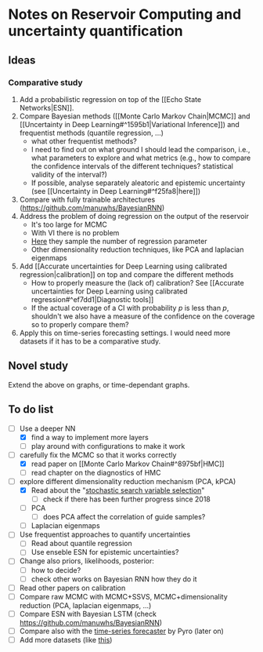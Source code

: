 # Notes on Reservoir Computing and uncertainty quantification
## Ideas
### Comparative study
1) Add a probabilistic regression on top of the [[Echo State Networks|ESN]].
2) Compare Bayesian methods ([[Monte Carlo Markov Chain|MCMC]] and [[Uncertainty in Deep Learning#^1595b1|Variational Inference]]) and frequentist methods (quantile regression, ...)
	- what other frequentist methods?
	- I need to find out on what ground I should lead the comparison, i.e., what parameters to explore and what metrics (e.g., how to compare the confidence intervals of the different techniques? statistical validity of the interval?)
	- If possible, analyse separately aleatoric and epistemic uncertainty (see [[Uncertainty in Deep Learning#^f25fa8|here]])
3) Compare with fully trainable architectures (https://github.com/manuwhs/BayesianRNN)
4) Address the problem of doing regression on the output of the reservoir
	- It's too large for MCMC
	- With VI there is no problem
	- [Here](https://arxiv.org/abs/1806.10728) they sample the number of regression parameter
	- Other dimensionality reduction techniques, like PCA and laplacian eigenmaps
5) Add [[Accurate uncertainties for Deep Learning using calibrated regression|calibration]] on top and compare the different methods
	- How to properly measure the (lack of) calibration? See [[Accurate uncertainties for Deep Learning using calibrated regression#^ef7dd1|Diagnostic tools]]
	- If the actual coverage of a CI with probability $p$ is less than $p$, shouldn't we also have a measure of the confidence on the coverage so to properly compare them?
6) Apply this on time-series forecasting settings. I would need more datasets if it has to be a comparative study.

## Novel study
Extend the above on graphs, or time-dependant graphs.


## To do list
- [ ] Use a deeper NN
	- [x] find a way to implement more layers
	- [ ] play around with configurations to make it work
- [ ] carefully fix the MCMC so that it works correctly
	- [x] read paper on [[Monte Carlo Markov Chain#^8975bf|HMC]]
	- [ ] read chapter on the diagnostics of HMC
- [ ] explore different dimensionality reduction mechanism (PCA, kPCA)
	- [x] Read about the "[stochastic search variable selection](https://onlinelibrary.wiley.com/doi/epdf/10.1002/env.2553)"
		- [ ] check if there has been further progress since 2018
	- [ ] PCA
		- [ ] does PCA affect the correlation of guide samples?
	- [ ] Laplacian eigenmaps
- [ ] Use frequentist approaches to quantify uncertainties
	- [ ] Read about quantile regression
	- [ ] Use enseble ESN for epistemic uncertainties?
- [ ] Change also priors, likelihoods, posterior:
	- [ ] how to decide?
	- [ ] check other works on Bayesian RNN how they do it
- [ ] Read other papers on calibration
- [ ] Compare raw MCMC with MCMC+SSVS, MCMC+dimensionality reduction (PCA, laplacian eigenmaps, ...)
- [ ] Compare ESN with Bayesian LSTM (check https://github.com/manuwhs/BayesianRNN)
- [ ] Compare also with the [time-series forecaster](https://pyro.ai/examples/forecasting_i.html9) by Pyro (later on)
- [ ] Add more datasets (like [this](https://www.kaggle.com/code/mfaaris/3-ways-to-deal-with-time-series-forecasting))
